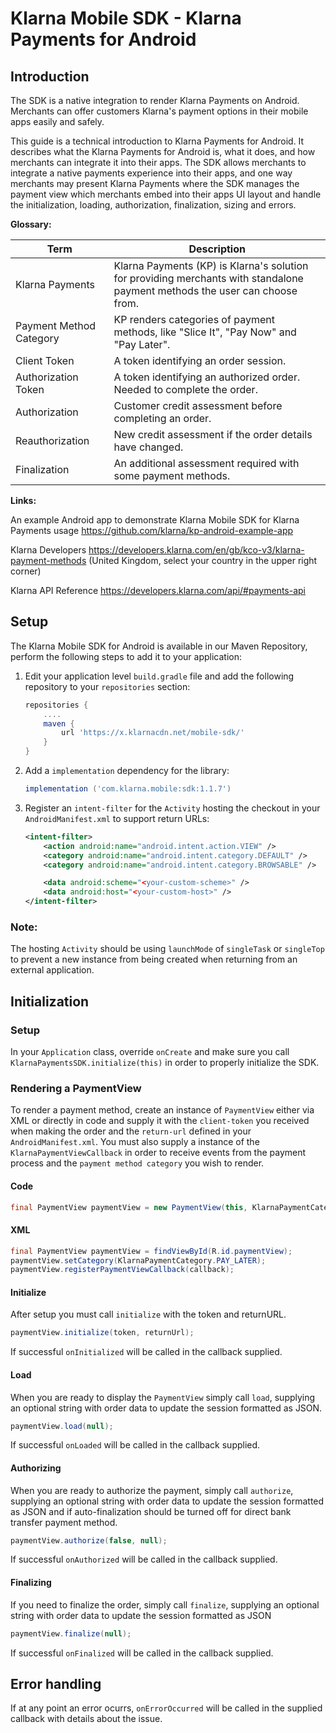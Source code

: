 # Klarna Mobile SDK - Klarna Payments for Android


## Introduction

The SDK is a native integration to render Klarna Payments on Android. Merchants can offer customers Klarna's payment options in their mobile apps easily and safely.

This guide is a technical introduction to Klarna Payments for Android. It describes what the Klarna Payments for Android is, what it does, and how merchants can integrate it into their apps. The SDK allows merchants to integrate a native payments experience into their apps, and one way merchants may present Klarna Payments where the SDK manages the payment view which merchants embed into their apps UI layout and handle the initialization, loading, authorization, finalization, sizing and errors.

**Glossary:**

| Term | Description |
| --- | --- |
| Klarna Payments | Klarna Payments (KP) is Klarna's solution for providing merchants with standalone payment methods the user can choose from.
| Payment Method Category | KP renders categories of payment methods, like "Slice It", "Pay Now" and "Pay Later".
| Client Token | A token identifying an order session. |
| Authorization Token | A token identifying an authorized order. Needed to complete the order. |
| Authorization | Customer credit assessment before completing an order. |
| Reauthorization | New credit assessment if the order details have changed. |
| Finalization | An additional assessment required with some payment methods.  |

**Links:**

An example Android app to demonstrate Klarna Mobile SDK for Klarna Payments usage
https://github.com/klarna/kp-android-example-app

Klarna Developers
https://developers.klarna.com/en/gb/kco-v3/klarna-payment-methods
(United Kingdom, select your country in the upper right corner)

Klarna API Reference
https://developers.klarna.com/api/#payments-api


## Setup

The Klarna Mobile SDK for Android is available in our Maven Repository, perform the following steps to add it to your application:

1. Edit your application level `build.gradle` file and add the following repository to your `repositories` section:

    ```gradle
    repositories {
        ....
        maven {
            url 'https://x.klarnacdn.net/mobile-sdk/'
        }
    }
    ```

2. Add a `implementation` dependency for the library:

    ```gradle
    implementation ('com.klarna.mobile:sdk:1.1.7')
    ```

3. Register an `intent-filter` for the `Activity` hosting the checkout in your `AndroidManifest.xml` to support return URLs:

    ```xml
    <intent-filter>
        <action android:name="android.intent.action.VIEW" />
        <category android:name="android.intent.category.DEFAULT" />
        <category android:name="android.intent.category.BROWSABLE" />

        <data android:scheme="<your-custom-scheme>" />
        <data android:host="<your-custom-host>" />
    </intent-filter>
    ```

### Note:

The hosting `Activity` should be using `launchMode` of `singleTask` or `singleTop` to prevent a new instance from being created when returning from an external application.


## Initialization

### Setup
In your `Application` class, override `onCreate` and make sure you call `KlarnaPaymentsSDK.initialize(this)` in order to properly initialize the SDK.

### Rendering a PaymentView
To render a payment method, create an instance of `PaymentView` either via XML or directly in code and supply it with the `client-token` you received when making the order and the `return-url` defined in your `AndroidManifest.xml`. You must also supply a instance of the `KlarnaPaymentViewCallback` in order to receive events from the payment process and the `payment method category` you wish to render.

#### Code
```java
final PaymentView paymentView = new PaymentView(this, KlarnaPaymentCategory.PAY_LATER, callback);
```

#### XML
```java
final PaymentView paymentView = findViewById(R.id.paymentView);
paymentView.setCategory(KlarnaPaymentCategory.PAY_LATER);
paymentView.registerPaymentViewCallback(callback);
```
#### Initialize
After setup you must call `initialize` with the token and returnURL.

````java
paymentView.initialize(token, returnUrl);
````

If successful `onInitialized` will be called in the callback supplied.

#### Load

When you are ready to display the `PaymentView` simply call `load`, supplying an optional string with order data to update the session formatted as JSON.

````java
paymentView.load(null);
````

If successful `onLoaded` will be called in the callback supplied.

#### Authorizing

When you are ready to authorize the payment, simply call `authorize`, supplying an optional string with order data to update the session formatted as JSON and if auto-finalization should be turned off for direct bank transfer payment method.

````java
paymentView.authorize(false, null);
````

If successful `onAuthorized` will be called in the callback supplied.


#### Finalizing
If you need to finalize the order, simply call `finalize`, supplying an optional string with order data to update the session formatted as JSON

````java
paymentView.finalize(null);
````

If successful `onFinalized` will be called in the callback supplied.

## Error handling
If at any point an error ocurrs, `onErrorOccurred` will be called in the supplied callback with details about the issue.



<br/>
